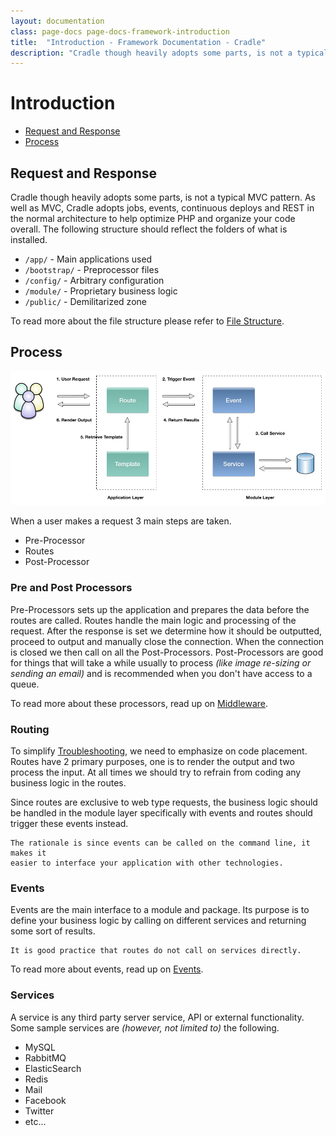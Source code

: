 ```yaml
---
layout: documentation
class: page-docs page-docs-framework-introduction
title:  "Introduction - Framework Documentation - Cradle"
description: "Cradle though heavily adopts some parts, is not a typical MVC pattern. As well as MVC, Cradle adopts jobs, events, continuous deploys and REST in the normal architecture to help optimize PHP and organize your code overall."
---
```

# Introduction

 - [Request and Response](#rnr)
 - [Process](#process)

<a name="rnr"></a>
## Request and Response

Cradle though heavily adopts some parts, is not a typical MVC pattern. As well
as MVC, Cradle adopts jobs, events, continuous deploys and REST in the normal
architecture to help optimize PHP and organize your code overall. The following
structure should reflect the folders of what is installed.

 - `/app/` - Main applications used
 - `/bootstrap/` - Preprocessor files
 - `/config/` - Arbitrary configuration
 - `/module/` - Proprietary business logic
 - `/public/` - Demilitarized zone

To read more about the file structure please refer to
[File Structure](/docs/framework/structure.html).

<a name="process"></a>
## Process

![Application Structure](/images/structure.png)

When a user makes a request 3 main steps are taken.

 - Pre-Processor
 - Routes
 - Post-Processor

### Pre and Post Processors

Pre-Processors sets up the application and prepares the data before the routes
are called. Routes handle the main logic and processing of the request. After
the response is set we determine how it should be outputted, proceed to
output and manually close the connection. When the connection is closed we then
call on all the Post-Processors. Post-Processors are good for things that will
take a while usually to process *(like image re-sizing or sending an email)*
and is recommended when you don't have access to a queue.

To read more about these processors, read up on
[Middleware](/docs/concepts/middleware.html).

### Routing

To simplify [Troubleshooting](/docs/framework/troubleshooting.html), we need to
emphasize on code placement. Routes have 2 primary purposes, one is to render
the output and two process the input. At all times we should try to refrain from
coding any business logic in the routes.

Since routes are exclusive to web type requests, the business logic should be
handled in the module layer specifically with events and routes should trigger
these events instead.

```info
The rationale is since events can be called on the command line, it makes it
easier to interface your application with other technologies.
```

### Events

Events are the main interface to a module and package. Its purpose is to define
your business logic by calling on different services and returning some sort of
results.

```info
It is good practice that routes do not call on services directly.
```

To read more about events, read up on
[Events](/docs/concepts/events.html).

### Services

A service is any third party server service, API or external functionality. Some
sample services are *(however, not limited to)* the following.

 - MySQL
 - RabbitMQ
 - ElasticSearch
 - Redis
 - Mail
 - Facebook
 - Twitter
 - etc...
